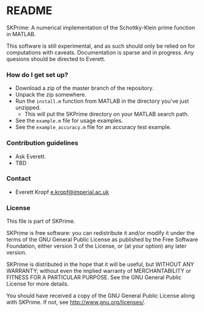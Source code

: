 # README #

SKPrime: A numerical implementation of the Schottky-Klein prime function in MATLAB.

This software is still experimental, and as such should only be relied on for computations with caveats. Documentation is sparse and in progress. Any quesions should be directed to Everett.

### How do I get set up? ###

* Download a zip of the master branch of the repository.
* Unpack the zip somewhere.
* Run the `install.m` function from MATLAB in the directory you've just unzipped.
    * This will put the SKPrime directory on your MATLAB search path.
* See the `example.m` file for usage examples.
* See the `example_accuracy.m` file for an accuracy test example.

### Contribution guidelines ###

* Ask Everett.
* TBD

### Contact ###

* Everett Kropf <e.kropf@imperial.ac.uk>

### License ###

This file is part of SKPrime.

SKPrime is free software: you can redistribute it and/or modify
it under the terms of the GNU General Public License as published by
the Free Software Foundation, either version 3 of the License, or
(at your option) any later version.

SKPrime is distributed in the hope that it will be useful,
but WITHOUT ANY WARRANTY; without even the implied warranty of
MERCHANTABILITY or FITNESS FOR A PARTICULAR PURPOSE.  See the
GNU General Public License for more details.

You should have received a copy of the GNU General Public License
along with SKPrime.  If not, see <http://www.gnu.org/licenses/>.
